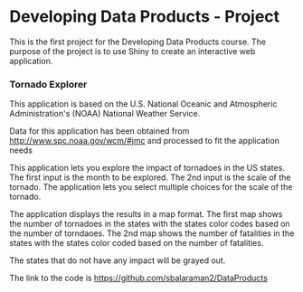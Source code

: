 # Developing Data Products - Project

This is the first project for the Developing Data Products course. The purpose of the project is to use Shiny to create an interactive web application.


### Tornado Explorer
This application is based on the U.S. National Oceanic and Atmospheric Administration's (NOAA) National Weather Service.

Data for this application has been obtained from http://www.spc.noaa.gov/wcm/#jmc and processed to fit the application needs

This application lets you explore the impact of tornadoes in the US states. The first input is the month to be explored. The 2nd input is the scale of the tornado. The application lets you select multiple choices for the scale of the tornado.

The application displays the results in a map format. The first map shows the number of tornadoes in the states with the states color codes based on the number of torndaoes. The 2nd map shows the number of fatalities in the states with the states color coded based on the number of fatalities.

The states that do not have any impact will be grayed out.

The link to the code is https://github.com/sbalaraman2/DataProducts


